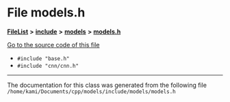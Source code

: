 

# File models.h



[**FileList**](files.md) **>** [**include**](dir_d44c64559bbebec7f509842c48db8b23.md) **>** [**models**](dir_828b612f8450ccb3091aade92090c8e3.md) **>** [**models.h**](models_8h.md)

[Go to the source code of this file](models_8h_source.md)



* `#include "base.h"`
* `#include "cnn/cnn.h"`


































































------------------------------
The documentation for this class was generated from the following file `/home/kami/Documents/cpp/models/include/models/models.h`

